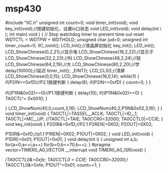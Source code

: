 # msp430
#include "IIC.h"
unsigned int count=0;
void timer_init(void);
void key_init(void);//按键初始化，设置io口状态
void LED_init(void);
void delay(int i );
int main( void )
{
  // Stop watchdog timer to prevent time out reset
  WDTCTL = WDTPW + WDTHOLD;
unsigned char jud=0;
unsigned int timer_count=0;
IIC_ioinit();
LCD_Init();//液晶屏初始化
key_init();
LED_init();
LCD_ShowChinese(0,2,21);//显示电
LCD_ShowChinese(16,2,22);//显示子
LCD_ShowChinese(32,2,23);//科
LCD_ShowChinese(48,2,24);//技
LCD_ShowChinese(64,2,19);//大
LCD_ShowChinese(80,2,20);//学
delay(10000);//延迟
timer_init();
_EINT(); 
LCD_CLS();//清屏
LCD_ShowChinese(0,0,15);
LCD_ShowChinese(16,0,14);
while(1)
{
if(P2IN==0xfD)//P2.1按键判断
{
  delay(8);
  if(P2IN==0xfD)
  {
  count=0;
  }
}

if((P1IN&0x02)==0)//P1.1按键判断
{
  delay(10);
  if((P1IN&0x02)==0)
  {
      TA0CTL^= 0x0010;
  }
  
}
LCD_ShowNum(40,0,count,3,16);
LCD_ShowNum(40,2,P1IN&0x02,3,16);
}
}
void timer_init(void)
{
   TA0CTL|=TASSEL__ACLK;
  TA0CTL|=ID__1;
  TA0CTL|=MC__UP;
  //TA0CTL|=TAIE;
  TA0CCR0=32000;
  TA0CCTL0|=CCIE;
}
void key_init(void)
{
  P2DIR&=0xfD;//P2.1
  P2REN|=0X02;
  P2OUT|=0X02;
  
  P1DIR&=0xfD;//p1.1
  P1REN|=0X02;
  P1OUT|=0X02;
}
void LED_init(void)
{
  P1DIR|=0x01;
  P1OUT|=0x01;
}
void delay(int i)
{
  unsigned int a,b;
  for(a=0;a<=i;a++)
    for(b=0;b<=70;b++);
}
#pragma vector=TIMER0_A0_VECTOR 
__interrupt void TIMER0_A0_ISR(void)
{

/*TA0CCTL0&=0xfe;
TA0CCTL0 = CCIE;
TA0CCR0=32000;*/
TA0CCTL0&=0xfe;
P1OUT^=0x01;
count+=1;
}
